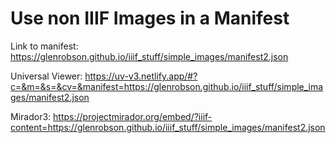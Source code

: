 # Use non IIIF Images in a Manifest

Link to manifest: https://glenrobson.github.io/iiif_stuff/simple_images/manifest2.json

Universal Viewer: https://uv-v3.netlify.app/#?c=&m=&s=&cv=&manifest=https://glenrobson.github.io/iiif_stuff/simple_images/manifest2.json

Mirador3: https://projectmirador.org/embed/?iiif-content=https://glenrobson.github.io/iiif_stuff/simple_images/manifest2.json
